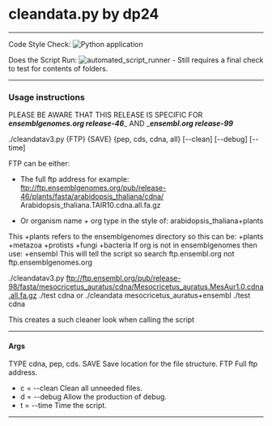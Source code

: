 # cleandata.py by dp24
---
Code Style Check: ![Python application](https://github.com/DLBPointon/gEVAL_cleaner/workflows/Python%20application/badge.svg?branch=master)

Does the Script Run: ![automated_script_runner](https://github.com/DLBPointon/gEVAL_cleaner/workflows/automated_script_runner/badge.svg?branch=master) - Still requires a final check to test for contents of folders.

---
### Usage instructions

PLEASE BE AWARE THAT THIS RELEASE IS SPECIFIC FOR __***ensemblgenomes.org release-46***___ AND ___***ensembl.org release-99***__

./cleandatav3.py {FTP} {SAVE} {pep, cds, cdna, all}
                 [--clean] [--debug] [--time]

FTP can be either:
- The full ftp address for example:
        ftp://ftp.ensemblgenomes.org/pub/release-46/plants/fasta/arabidopsis_thaliana/cdna/
        Arabidopsis_thaliana.TAIR10.cdna.all.fa.gz

- Or organism name + org type in the style of:
        arabidopsis_thaliana+plants
        
This +plants refers to the ensemblgenomes directory
so this can be:
+plants
+metazoa
+protists
+fungi
+bacteria
If org is not in ensemblgenomes then use:
+ensembl
This will tell the script so search ftp.ensembl.org not ftp.ensemblgenomes.org

./cleandatav3.py ftp://ftp.ensembl.org/pub/release-98/fasta/mesocricetus_auratus/cdna/Mesocricetus_auratus.MesAur1.0.cdna.all.fa.gz ./test cdna
or
./cleandata mesocricetus_auratus+ensembl ./test cdna

This creates a such cleaner look when calling the script

-------------
#### Args

TYPE 	cdna, pep, cds.
SAVE 	Save location for the file structure.
FTP 	Full ftp address.
- c = --clean 	Clean all unneeded files.
- d = --debug   Allow the production of debug.
- t = --time    Time the script.
--------------

